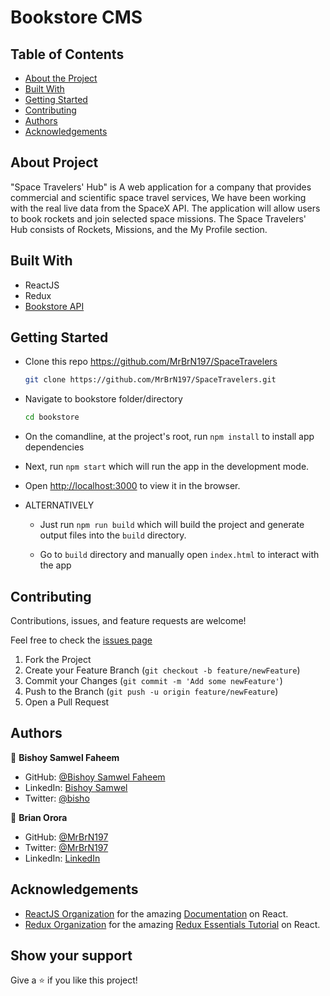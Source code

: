 # Bookstore CMS

## Table of Contents

* [About the Project](#about-the-project)
* [Built With](#built-with)
* [Getting Started](#getting-started)
* [Contributing](#contributing)
* [Authors](#author)
* [Acknowledgements](#acknowledgements)

## About Project

"Space Travelers' Hub" is A web application for a company that provides commercial and scientific space travel services, We have been  working with the real live data from the SpaceX API. The application will allow users to book rockets and join selected space missions.
The Space Travelers' Hub consists of Rockets, Missions, and the My Profile section.




<!-- ## [Live Demo - GH pages]() -->
<!-- ## [Live Demo - Netlify]() -->
<!-- ## [Live Demo - Heroku]() -->

## Built With

* ReactJS
* Redux
* [Bookstore API](https://www.notion.so/Bookstore-API-51ea269061f849118c65c0a53e88a739)

## Getting Started

* Clone this repo <https://github.com/MrBrN197/SpaceTravelers>

    ```bash
    git clone https://github.com/MrBrN197/SpaceTravelers.git
    ```

* Navigate to bookstore folder/directory

    ```bash
    cd bookstore
    ```

* On the comandline, at the project's root, run ```npm install``` to install app dependencies

* Next, run ```npm start``` which will run the app in the development mode.

* Open [http://localhost:3000](http://localhost:3000) to view it in the browser.

* ALTERNATIVELY

  * Just run ```npm run build``` which will build the project and generate output files into the ```build``` directory.

  * Go to ```build``` directory and manually open ```index.html``` to interact with the app


## Contributing

Contributions, issues, and feature requests are welcome!

Feel free to check the [issues page](https://github.com/Lameck1/bookstore/issues)

  1. Fork the Project
  2. Create your Feature Branch (`git checkout -b feature/newFeature`)
  3. Commit your Changes (`git commit -m 'Add some newFeature'`)
  4. Push to the Branch (`git push -u origin feature/newFeature`)
  5. Open a Pull Request

## Authors

👤 **Bishoy Samwel Faheem**

- GitHub: [@Bishoy Samwel Faheem](https://github.com/Bishoy-Samwel)
- LinkedIn: [Bishoy Samwel](https://www.linkedin.com/in/bishoy-samwuel-ss/)
- Twitter: [@bisho](https://twitter.com/BishoFaheem15)

👤 **Brian Orora**

- GitHub: [@MrBrN197](https://github.com/MrBrN197)
- Twitter: [@MrBrN197](https://twitter.com/MrBrN197)
- LinkedIn: [LinkedIn](https://www.linkedin.com/in/brian-orora-2b7883a7/)

## Acknowledgements

* [ReactJS Organization](https://reactjs.org/) for the amazing [Documentation](https://reactjs.org/docs/getting-started.html) on React.
* [Redux Organization](https://redux.js.org/) for the amazing [Redux Essentials Tutorial](https://redux.js.org/tutorials/essentials/part-1-overview-concepts) on React.

## Show your support

Give a ⭐️ if you like this project!
